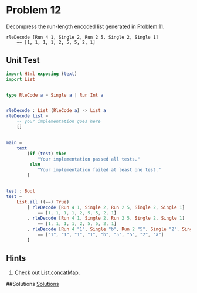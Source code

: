 # Problem 12

Decompress the run-length encoded list generated in [Problem 11](p/p11.md).

```
rleDecode [Run 4 1, Single 2, Run 2 5, Single 2, Single 1]
    == [1, 1, 1, 1, 2, 5, 5, 2, 1]
```
## Unit Test
```elm
import Html exposing (text)
import List


type RleCode a = Single a | Run Int a


rleDecode : List (RleCode a) -> List a
rleDecode list =
    -- your implementation goes here
    []


main =
    text
        (if (test) then
            "Your implementation passed all tests."
         else
            "Your implementation failed at least one test."
        )


test : Bool
test =
    List.all ((==) True)
        [ rleDecode [Run 4 1, Single 2, Run 2 5, Single 2, Single 1] 
            == [1, 1, 1, 1, 2, 5, 5, 2, 1]
        , rleDecode [Run 4 1, Single 2, Run 2 5, Single 2, Single 1]
            == [1, 1, 1, 1, 2, 5, 5, 2, 1]
        , rleDecode [Run 4 "1", Single "b", Run 2 "5", Single "2", Single "a"]
            == ["1", "1", "1", "1", "b", "5", "5", "2", "a"]
        ]
```

## Hints
1. Check out [List.concatMap](http://package.elm-lang.org/packages/elm-lang/core/4.0.3/List#concatMap). 

##Solutions 
[Solutions](../s/s12.md)